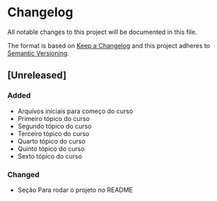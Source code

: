 # Changelog
All notable changes to this project will be documented in this file.

The format is based on [Keep a Changelog](http://keepachangelog.com/en/1.0.0/)
and this project adheres to [Semantic Versioning](http://semver.org/spec/v2.0.0.html).

## [Unreleased]

### Added
- Arquivos iniciais para começo do curso
- Primeiro tópico do curso
- Segundo tópico do curso
- Terceiro tópico do curso
- Quarto tópico do curso
- Quinto tópico do curso
- Sexto tópico do curso

### Changed
- Seção Para rodar o projeto no README